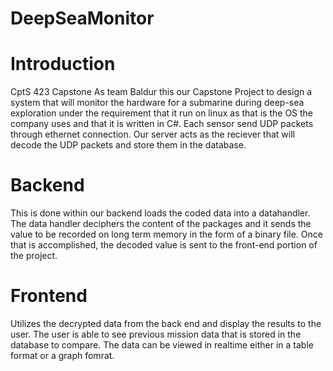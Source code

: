 # DeepSeaMonitor
# Introduction
CptS 423 Capstone
As team Baldur this our Capstone Project to design a system that will monitor the hardware for a submarine during deep-sea exploration under the requirement that it run on linux as that is the OS the company uses and that it is written in C#. Each sensor send UDP packets through ethernet connection. Our server acts as the reciever that will decode the UDP packets and store them in the database.

# Backend
This is done within our backend loads the coded data into a datahandler. The data handler deciphers the content of the packages and it sends the value to be recorded on long term memory in the form of a binary file. Once that is accomplished, the decoded value is sent to the front-end portion of the project.
 
 # Frontend
 Utilizes the decrypted data from the back end and display the results to the user. The user is able to see previous mission data that is stored in the database to compare. The data can be viewed in realtime either in a table format or a graph fomrat.
